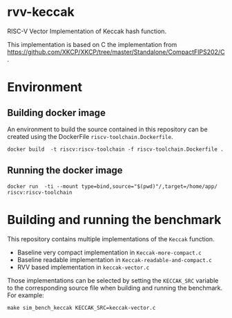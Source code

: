 # rvv-keccak
RISC-V Vector Implementation of Keccak hash function.

This implementation is based on C the implementation from https://github.com/XKCP/XKCP/tree/master/Standalone/CompactFIPS202/C.


# Environment

## Building docker image

An environment to build the source contained in this repository can be created using the DockerFile `riscv-toolchain.Dockerfile`.

```
docker build  -t riscv:riscv-toolchain -f riscv-toolchain.Dockerfile .
```

## Running the docker image

```
docker run  -ti --mount type=bind,source="$(pwd)"/,target=/home/app/ riscv:riscv-toolchain
```

# Building and running the benchmark

This repository contains multiple implementations of the `Keccak` function.

- Baseline very compact implementation in `Keccak-more-compact.c`
- Baseline readable implementation in `Keccak-readable-and-compact.c`
- RVV based implementation in `keccak-vector.c`


Those implementations can be selected by setting the `KECCAK_SRC` variable to the corresponding source file when building and running the benchmark.
For example:

```
make sim_bench_keccak KECCAK_SRC=keccak-vector.c
```